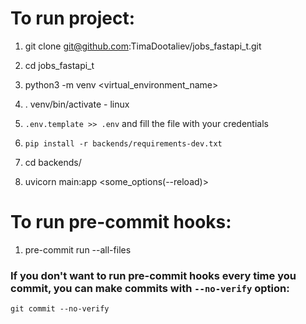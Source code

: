 # To run project:


1. git clone git@github.com:TimaDootaliev/jobs_fastapi_t.git

2. cd jobs_fastapi_t

3. python3 -m venv <virtual_environment_name>

4. . venv/bin/activate - linux

5. `.env.template >> .env` and fill the file with your credentials

6. `pip install -r backends/requirements-dev.txt`

7. cd backends/


8. uvicorn main:app <some_options(--reload)>


# To run pre-commit hooks:

1. pre-commit run --all-files

### If you don't want to run pre-commit hooks every time you commit, you can make commits with `--no-verify` option:

`git commit --no-verify`
